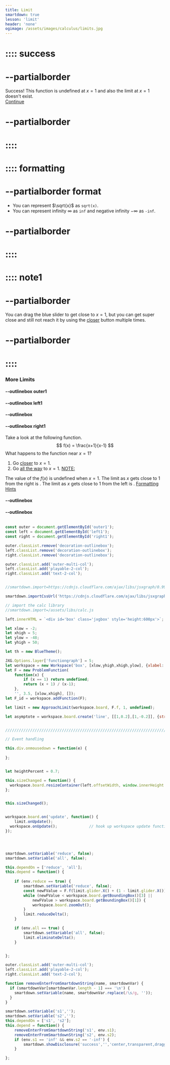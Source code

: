 ```yaml
---
title: Limit
smartdown: true
lesson: 'limit'
header: 'none'
ogimage: /assets/images/calculus/limits.jpg
---
```

# :::: success
# --partialborder
Success!
This function is undefined at $x=1$ and also the limit at $x=1$ doesn't exist.  
[Continue](/pages/limitSummary1)
# --partialborder
# ::::

# :::: formatting
# --partialborder format
- You can represent $\sqrt{x}$ as `sqrt(x)`.
- You can represent infinity $\infty$ as `inf` and negative infinity $-\infty$ as `-inf`.
# --partialborder
# ::::

# :::: note1 
# --partialborder
You can drag the blue slider to get close to $x=1$, but you can get super close and still not reach it by using the [closer](:=reduce=true) button multiple times.
# --partialborder
# ::::
### More Limits

#### --outlinebox outer1

#### --outlinebox left1


#### --outlinebox


#### --outlinebox right1
Take a look at the following function. 
$$ 
f(x) = \frac{x+1}{x-1}
$$
What happens to the function near $x=1$?
1. Go [closer](:=reduce=true) to $x=1$.  
2. Go [all the way](:=all=true) to $x=1$.
[NOTE:](::note1/tooltip,transparent)

The value of the $f(x)$ is undefined when $x=1$.
The limit as $x$ gets close to $1$ from the right is [](:?s1). 
The limit as $x$ gets close to $1$ from the left is [](:?s2). 
[Formatting Hints](::formatting/tooltip,transparent)
#### --outlinebox
#### --outlinebox

 

```javascript /autoplay

const outer = document.getElementById('outer1');
const left = document.getElementById('left1');
const right = document.getElementById('right1');

outer.classList.remove('decoration-outlinebox');
left.classList.remove('decoration-outlinebox');
right.classList.remove('decoration-outlinebox');

outer.classList.add('outer-multi-col');
left.classList.add('playable-2-col');
right.classList.add('text-2-col');


//smartdown.import=https://cdnjs.cloudflare.com/ajax/libs/jsxgraph/0.99.7/jsxgraphcore.js

smartdown.importCssUrl('https://cdnjs.cloudflare.com/ajax/libs/jsxgraph/0.99.7/jsxgraph.css');

// import the calc library
//smartdown.import=/assets/libs/calc.js

left.innerHTML = `<div id='box' class='jxgbox' style='height:600px'>`;

let xlow = -2;
let xhigh = 5;
let ylow = -48;
let yhigh = 50;

let th = new BlueTheme();

JXG.Options.layer['functiongraph'] = 5;
let workspace = new Workspace('box', [xlow,yhigh,xhigh,ylow], {xlabel:'', ylabel:''});
let F = new ProblemFunction(
	function(x) { 
		if (x == 1) return undefined;
		return (x + 1) / (x-1); 
	}, 
	'', 3.5, [xlow,xhigh], []);
let F_id = workspace.addFunction(F);

let limit = new ApproachLimit(workspace.board, F.f, 1, undefined);

let asymptote = workspace.board.create('line', [[1,0.2],[1,-0.2]], {strokeColor:'#DDD', stroteWidth:1})


/////////////////////////////////////////////////////////////////////////////////////////

// Event handling

this.div.onmousedown = function(e) { 
  
};


let heightPercent = 0.7;

this.sizeChanged = function() {
  workspace.board.resizeContainer(left.offsetWidth, window.innerHeight * heightPercent);
};


this.sizeChanged();


workspace.board.on('update', function() {
	limit.onUpdate();
  workspace.onUpdate();              // hook up workspace update functions
});




smartdown.setVariable('reduce', false);
smartdown.setVariable('all', false);

this.dependOn = ['reduce', 'all'];  
this.depend = function() {
  
	if (env.reduce == true) {
		smartdown.setVariable('reduce', false);
		const newFValue = F.f(limit.glider.X() + (1 - limit.glider.X()) / 2);
		while (newFValue < workspace.board.getBoundingBox()[3] || 
			newFValue > workspace.board.getBoundingBox()[1]) {
			workspace.board.zoomOut();	
		}
		limit.reduceDelta();
	}

	if (env.all == true) {
		smartdown.setVariable('all', false);
		limit.eliminateDelta();
	}


};

outer.classList.add('outer-multi-col');
left.classList.add('playable-2-col');
right.classList.add('text-2-col');


```


```javascript /autoplay
function removeEnterFromSmartdownString(name, smartdownVar) {
  if (smartdownVar[smartdownVar.length - 1] === '\n') {           
    smartdown.setVariable(name, smartdownVar.replace(/\s/g, ''));
  }
}

smartdown.setVariable('s1','');
smartdown.setVariable('s2','');
this.dependOn = ['s1', 's2'];  
this.depend = function() {
    removeEnterFromSmartdownString('s1', env.s1);
    removeEnterFromSmartdownString('s2', env.s2);  
	if (env.s1 == 'inf' && env.s2 == '-inf') {
		smartdown.showDisclosure('success','','center,transparent,draggable,closeable,outline,shadow');
	}

};
```


